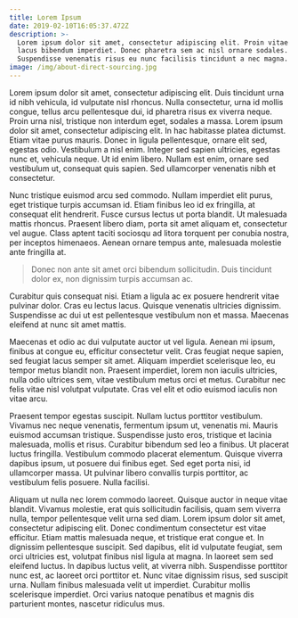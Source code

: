 ```yaml
---
title: Lorem Ipsum
date: 2019-02-10T16:05:37.472Z
description: >-
  Lorem ipsum dolor sit amet, consectetur adipiscing elit. Proin vitae dui quis
  lacus bibendum imperdiet. Donec pharetra sem ac nisl ornare sodales.
  Suspendisse venenatis risus eu nunc facilisis tincidunt a nec magna.
image: /img/about-direct-sourcing.jpg
---
```

Lorem ipsum dolor sit amet, consectetur adipiscing elit. Duis tincidunt urna id nibh vehicula, id vulputate nisl rhoncus. Nulla consectetur, urna id mollis congue, tellus arcu pellentesque dui, id pharetra risus ex viverra neque. Proin urna nisl, tristique non interdum eget, sodales a massa. Lorem ipsum dolor sit amet, consectetur adipiscing elit. In hac habitasse platea dictumst. Etiam vitae purus mauris. Donec in ligula pellentesque, ornare elit sed, egestas odio. Vestibulum a nisl enim. Integer sed sapien ultricies, egestas nunc et, vehicula neque. Ut id enim libero. Nullam est enim, ornare sed vestibulum ut, consequat quis sapien. Sed ullamcorper venenatis nibh et consectetur.

Nunc tristique euismod arcu sed commodo. Nullam imperdiet elit purus, eget tristique turpis accumsan id. Etiam finibus leo id ex fringilla, at consequat elit hendrerit. Fusce cursus lectus ut porta blandit. Ut malesuada mattis rhoncus. Praesent libero diam, porta sit amet aliquam et, consectetur vel augue. Class aptent taciti sociosqu ad litora torquent per conubia nostra, per inceptos himenaeos. Aenean ornare tempus ante, malesuada molestie ante fringilla at.

> Donec non ante sit amet orci bibendum sollicitudin. Duis tincidunt dolor ex, non dignissim turpis accumsan ac.

Curabitur quis consequat nisi. Etiam a ligula ac ex posuere hendrerit vitae pulvinar dolor. Cras eu lectus lacus. Quisque venenatis ultricies dignissim. Suspendisse ac dui ut est pellentesque vestibulum non et massa. Maecenas eleifend at nunc sit amet mattis.

Maecenas et odio ac dui vulputate auctor ut vel ligula. Aenean mi ipsum, finibus at congue eu, efficitur consectetur velit. Cras feugiat neque sapien, sed feugiat lacus semper sit amet. Aliquam imperdiet scelerisque leo, eu tempor metus blandit non. Praesent imperdiet, lorem non iaculis ultricies, nulla odio ultrices sem, vitae vestibulum metus orci et metus. Curabitur nec felis vitae nisl volutpat vulputate. Cras vel elit et odio euismod iaculis non vitae arcu.

Praesent tempor egestas suscipit. Nullam luctus porttitor vestibulum. Vivamus nec neque venenatis, fermentum ipsum ut, venenatis mi. Mauris euismod accumsan tristique. Suspendisse justo eros, tristique et lacinia malesuada, mollis et risus. Curabitur bibendum sed leo a finibus. Ut placerat luctus fringilla. Vestibulum commodo placerat elementum. Quisque viverra dapibus ipsum, ut posuere dui finibus eget. Sed eget porta nisi, id ullamcorper massa. Ut pulvinar libero convallis turpis porttitor, ac vestibulum felis posuere. Nulla facilisi.

Aliquam ut nulla nec lorem commodo laoreet. Quisque auctor in neque vitae blandit. Vivamus molestie, erat quis sollicitudin facilisis, quam sem viverra nulla, tempor pellentesque velit urna sed diam. Lorem ipsum dolor sit amet, consectetur adipiscing elit. Donec condimentum consectetur est vitae efficitur. Etiam mattis malesuada neque, et tristique erat congue et. In dignissim pellentesque suscipit. Sed dapibus, elit id vulputate feugiat, sem orci ultricies est, volutpat finibus nisl ligula at magna. In laoreet sem sed eleifend luctus. In dapibus luctus velit, at viverra nibh. Suspendisse porttitor nunc est, ac laoreet orci porttitor et. Nunc vitae dignissim risus, sed suscipit urna. Nullam finibus malesuada velit ut imperdiet. Curabitur mollis scelerisque imperdiet. Orci varius natoque penatibus et magnis dis parturient montes, nascetur ridiculus mus.
